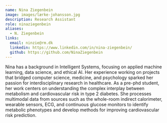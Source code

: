 ```yaml
---
name: Nina Ziegenbein
image: images/lærke-johansson.jpg
description: Research Assistant
role: ninaziegenbein
aliases:
  - N. Ziegenbein
links:
  email: ninzie@rm.dk
  linkedin: https://www.linkedin.com/in/nina-ziegenbein/
  github: https://github.com/NinaZiegenbein
---
```


Nina has a background in Intelligent Systems, focusing on applied machine learning, data science, and ethical AI. Her experience working on projects that bridged computer science, medicine, and psychology sparked her passion for interdisciplinary research in healthcare. As a pre-phd student, her work centers on understanding the complex interplay between metabolism and cardiovascular risk in type 2 diabetes. She processes multimodal data from sources such as the whole-room indirect calorimeter, wearable sensors, ECG, and continuous glucose monitors to identify metabolic phenotypes and develop methods for improving cardiovascular risk prediction.
